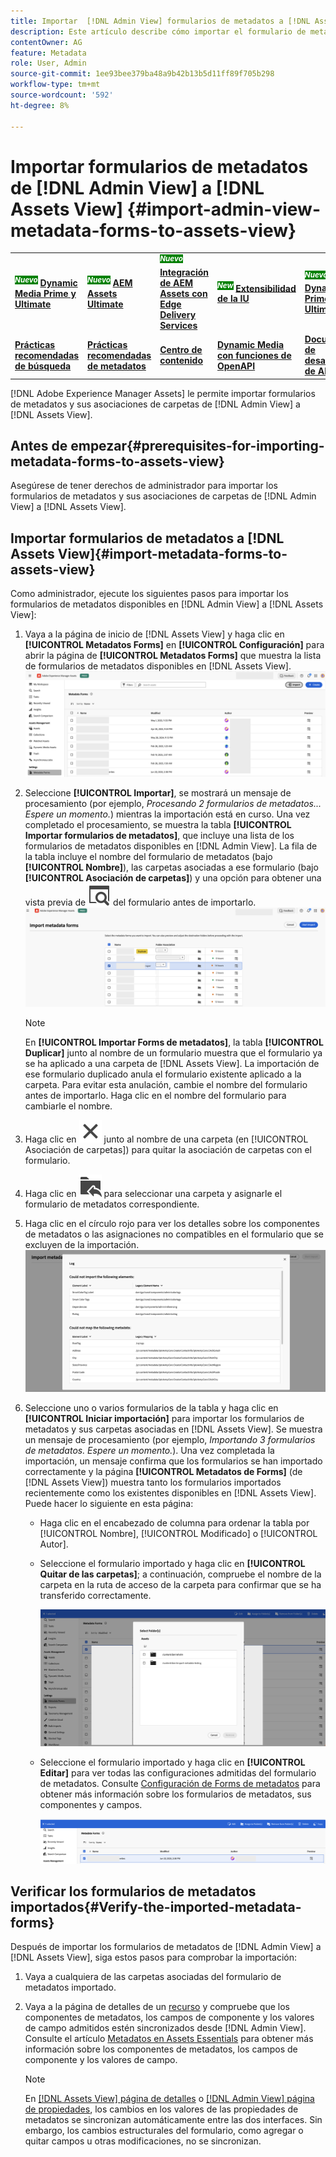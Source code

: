 ```yaml
---
title: Importar  [!DNL Admin View] formularios de metadatos a [!DNL Assets View]
description: Este artículo describe cómo importar el formulario de metadatos disponible en  [!DNL Admin View] to [!DNL Assets View]
contentOwner: AG
feature: Metadata
role: User, Admin
source-git-commit: 1ee93bee379ba48a9b42b13b5d11ff89f705b298
workflow-type: tm+mt
source-wordcount: '592'
ht-degree: 8%

---
```



# Importar formularios de metadatos de [!DNL Admin View] a [!DNL Assets View] {#import-admin-view-metadata-forms-to-assets-view}

<table>
    <tr>
        <td>
            <sup style= "background-color:#008000; color:#FFFFFF; font-weight:bold"><i>Nuevo</i></sup> <a href="/help/assets/dynamic-media/dm-prime-ultimate.md"><b>Dynamic Media Prime y Ultimate</b></a>
        </td>
        <td>
            <sup style= "background-color:#008000; color:#FFFFFF; font-weight:bold"><i>Nuevo</i></sup> <a href="/help/assets/assets-ultimate-overview.md"><b>AEM Assets Ultimate</b></a>
        </td>
        <td>
            <sup style= "background-color:#008000; color:#FFFFFF; font-weight:bold"><i>Nuevo</i></sup> <a href="/help/assets/integrate-aem-assets-edge-delivery-services.md"><b>Integración de AEM Assets con Edge Delivery Services</b></a>
        </td>
        <td>
            <sup style= "background-color:#008000; color:#FFFFFF; font-weight:bold"><i>New</i></sup> <a href="/help/assets/aem-assets-view-ui-extensibility.md"><b>Extensibilidad de la IU</b></a>
        </td>
          <td>
            <sup style= "background-color:#008000; color:#FFFFFF; font-weight:bold"><i>Nuevo</i></sup> <a href="/help/assets/dynamic-media/enable-dynamic-media-prime-and-ultimate.md"><b>Habilitar Dynamic Media Prime y Ultimate</b></a>
        </td>
    </tr>
    <tr>
        <td>
            <a href="/help/assets/search-best-practices.md"><b>Prácticas recomendadas de búsqueda</b></a>
        </td>
        <td>
            <a href="/help/assets/metadata-best-practices.md"><b>Prácticas recomendadas de metadatos</b></a>
        </td>
        <td>
            <a href="/help/assets/product-overview.md"><b>Centro de contenido</b></a>
        </td>
        <td>
            <a href="/help/assets/dynamic-media-open-apis-overview.md"><b>Dynamic Media con funciones de OpenAPI</b></a>
        </td>
        <td>
            <a href="https://developer.adobe.com/experience-cloud/experience-manager-apis/"><b>Documentación de desarrollador de AEM Assets</b></a>
        </td>
    </tr>
</table>

[!DNL Adobe Experience Manager Assets] le permite importar formularios de metadatos y sus asociaciones de carpetas de [!DNL Admin View] a [!DNL Assets View].

## Antes de empezar{#prerequisites-for-importing-metadata-forms-to-assets-view}

Asegúrese de tener derechos de administrador para importar los formularios de metadatos y sus asociaciones de carpetas de [!DNL Admin View] a [!DNL Assets View].

## Importar formularios de metadatos a [!DNL Assets View]{#import-metadata-forms-to-assets-view}

Como administrador, ejecute los siguientes pasos para importar los formularios de metadatos disponibles en [!DNL Admin View] a [!DNL Assets View]:

1. Vaya a la página de inicio de [!DNL Assets View] y haga clic en **[!UICONTROL Metadatos Forms]** en **[!UICONTROL Configuración]** para abrir la página de **[!UICONTROL Metadatos Forms]** que muestra la lista de formularios de metadatos disponibles en [!DNL Assets View].
   ![página de formularios de metadatos](/help/assets/assets/metadata-forms-page.png)
1. Seleccione **[!UICONTROL Importar]**, se mostrará un mensaje de procesamiento (por ejemplo, *Procesando 2 formularios de metadatos... Espere un momento.*) mientras la importación está en curso. Una vez completado el procesamiento, se muestra la tabla **[!UICONTROL Importar formularios de metadatos]**, que incluye una lista de los formularios de metadatos disponibles en [!DNL Admin View]. La fila de la tabla incluye el nombre del formulario de metadatos (bajo **[!UICONTROL Nombre]**), las carpetas asociadas a ese formulario (bajo **[!UICONTROL Asociación de carpetas]**) y una opción para obtener una vista previa de ![vista previa](/help/assets/assets/Preview.svg) del formulario antes de importarlo.
   ![Importar página de Forms de metadatos](/help/assets/assets/import-metadata-forms-page.png)

   >[!NOTE]
   > 
   > En **[!UICONTROL Importar Forms de metadatos]**, la tabla **[!UICONTROL Duplicar]** junto al nombre de un formulario muestra que el formulario ya se ha aplicado a una carpeta de [!DNL Assets View]. La importación de ese formulario duplicado anula el formulario existente aplicado a la carpeta. Para evitar esta anulación, cambie el nombre del formulario antes de importarlo. Haga clic en el nombre del formulario para cambiarle el nombre.
1. Haga clic en ![seleccionar carpeta](/help/assets/assets/x.svg) junto al nombre de una carpeta (en [!UICONTROL Asociación de carpetas]) para quitar la asociación de carpetas con el formulario.
1. Haga clic en ![seleccionar carpeta](/help/assets/assets/add-to-folder.svg) para seleccionar una carpeta y asignarle el formulario de metadatos correspondiente.
1. Haga clic en el círculo rojo para ver los detalles sobre los componentes de metadatos o las asignaciones no compatibles en el formulario que se excluyen de la importación.
   ![Importar página de Forms de metadatos](/help/assets/assets/unsupported-import-elements.png)
1. Seleccione uno o varios formularios de la tabla y haga clic en **[!UICONTROL Iniciar importación]** para importar los formularios de metadatos y sus carpetas asociadas en [!DNL Assets View]. Se muestra un mensaje de procesamiento (por ejemplo, *Importando 3 formularios de metadatos. Espere un momento.*). Una vez completada la importación, un mensaje confirma que los formularios se han importado correctamente y la página **[!UICONTROL Metadatos de Forms]** (de [!DNL Assets View]) muestra tanto los formularios importados recientemente como los existentes disponibles en [!DNL Assets View]. Puede hacer lo siguiente en esta página:
   * Haga clic en el encabezado de columna para ordenar la tabla por [!UICONTROL Nombre], [!UICONTROL Modificado] o [!UICONTROL Autor].
   * Seleccione el formulario importado y haga clic en **[!UICONTROL Quitar de las carpetas]**; a continuación, compruebe el nombre de la carpeta en la ruta de acceso de la carpeta para confirmar que se ha transferido correctamente.

     ![comprobar página de formularios de metadatos](/help/assets/assets/confirm-ported-folder.png)
   * Seleccione el formulario importado y haga clic en **[!UICONTROL Editar]** para ver todas las configuraciones admitidas del formulario de metadatos. Consulte [Configuración de Forms de metadatos](https://experienceleague.adobe.com/es/docs/experience-manager-assets-essentials/help/metadata#metadata-forms) para obtener más información sobre los formularios de metadatos, sus componentes y campos.

     ![comprobar página de formularios de metadatos](/help/assets/assets/verify-metadata-forms-page.png)

## Verificar los formularios de metadatos importados{#Verify-the-imported-metadata-forms}

Después de importar los formularios de metadatos de [!DNL Admin View] a [!DNL Assets View], siga estos pasos para comprobar la importación:

1. Vaya a cualquiera de las carpetas asociadas del formulario de metadatos importado.
1. Vaya a la página de detalles de un [recurso](/help/assets/navigate-assets-view.md#preview-assets) y compruebe que los componentes de metadatos, los campos de componente y los valores de campo admitidos estén sincronizados desde [!DNL Admin View]. Consulte el artículo [Metadatos en Assets Essentials](https://experienceleague.adobe.com/es/docs/experience-manager-assets-essentials/help/metadata) para obtener más información sobre los componentes de metadatos, los campos de componente y los valores de campo.

   >[!NOTE]
   >
   > En [[!DNL Assets View] página de detalles](https://experienceleague.adobe.com/es/docs/experience-manager-cloud-service/content/assets/assets-view/metadata-assets-view#metadata-forms) o [[!DNL Admin View] página de propiedades](https://experienceleague.adobe.com/es/docs/experience-manager-65/content/assets/administer/metadata-schemas), los cambios en los valores de las propiedades de metadatos se sincronizan automáticamente entre las dos interfaces. Sin embargo, los cambios estructurales del formulario, como agregar o quitar campos u otras modificaciones, no se sincronizan.